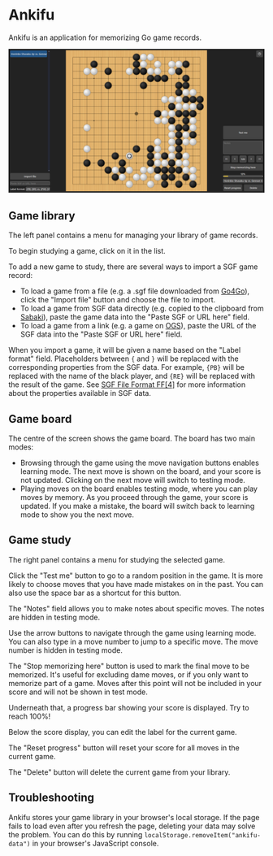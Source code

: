 # Ankifu

Ankifu is an application for memorizing Go game records.

![](ankifu.png)

## Game library

The left panel contains a menu for managing your library of game records.

To begin studying a game, click on it in the list.

To add a new game to study, there are several ways to import a SGF game record:

- To load a game from a file (e.g. a .sgf file downloaded from [Go4Go](https://go4go.net/)), click the "Import file" button and choose the file to import.
- To load a game from SGF data directly (e.g. copied to the clipboard from [Sabaki](https://sabaki.yichuanshen.de/)), paste the game data into the "Paste SGF or URL here" field.
- To load a game from a link (e.g. a game on [OGS](https://online-go.com/)), paste the URL of the SGF data into the "Paste SGF or URL here" field.

When you import a game, it will be given a name based on the "Label format" field. Placeholders between `{` and `}` will be replaced with the corresponding properties from the SGF data. For example, `{PB}` will be replaced with the name of the black player, and `{RE}` will be replaced with the result of the game. See [SGF File Format FF[4]](https://www.red-bean.com/sgf/) for more information about the properties available in SGF data.

## Game board

The centre of the screen shows the game board. The board has two main modes:

- Browsing through the game using the move navigation buttons enables learning mode. The next move is shown on the board, and your score is not updated. Clicking on the next move will switch to testing mode.
- Playing moves on the board enables testing mode, where you can play moves by memory. As you proceed through the game, your score is updated. If you make a mistake, the board will switch back to learning mode to show you the next move.

## Game study

The right panel contains a menu for studying the selected game.

Click the "Test me" button to go to a random position in the game. It is more likely to choose moves that you have made mistakes on in the past. You can also use the space bar as a shortcut for this button.

The "Notes" field allows you to make notes about specific moves. The notes are hidden in testing mode.

Use the arrow buttons to navigate through the game using learning mode. You can also type in a move number to jump to a specific move. The move number is hidden in testing mode.

The "Stop memorizing here" button is used to mark the final move to be memorized. It's useful for excluding dame moves, or if you only want to memorize part of a game. Moves after this point will not be included in your score and will not be shown in test mode.

Underneath that, a progress bar showing your score is displayed. Try to reach 100%!

Below the score display, you can edit the label for the current game.

The "Reset progress" button will reset your score for all moves in the current game.

The "Delete" button will delete the current game from your library.

## Troubleshooting

Ankifu stores your game library in your browser's local storage. If the page fails to load even after you refresh the page, deleting your data may solve the problem. You can do this by running `localStorage.removeItem("ankifu-data")` in your browser's JavaScript console.